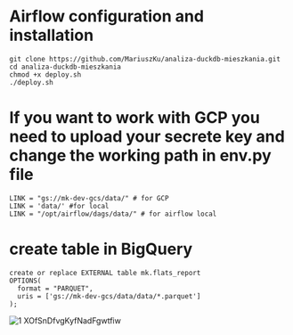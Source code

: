 # Airflow configuration and installation
```
git clone https://github.com/MariuszKu/analiza-duckdb-mieszkania.git
cd analiza-duckdb-mieszkania
chmod +x deploy.sh
./deploy.sh
```
# If you want to work with GCP you need to upload your secrete key and change the working path in env.py file
```
LINK = "gs://mk-dev-gcs/data/" # for GCP
LINK = 'data/' #for local
LINK = "/opt/airflow/dags/data/" # for airflow local
```

# create table in BigQuery
```
create or replace EXTERNAL table mk.flats_report
OPTIONS(
  format = "PARQUET",
  uris = ['gs://mk-dev-gcs/data/data/*.parquet']
);
```
![1 XOfSnDfvgKyfNadFgwtfiw](https://github.com/MariuszKu/analiza-duckdb-mieszkania/assets/55062728/0d598642-d374-49da-82d6-a6083c47ba05)
